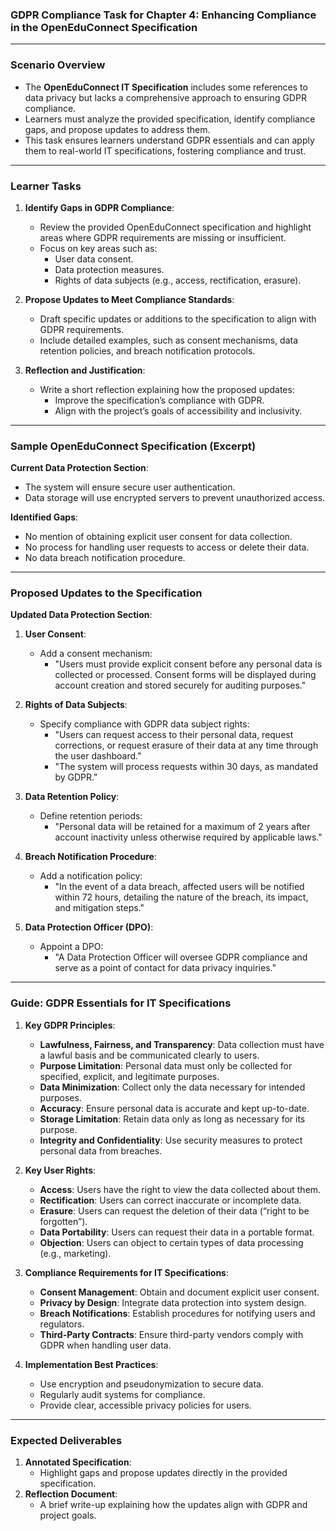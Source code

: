 ### GDPR Compliance Task for Chapter 4: Enhancing Compliance in the OpenEduConnect Specification

---

### **Scenario Overview**
* The **OpenEduConnect IT Specification** includes some references to data privacy but lacks a comprehensive approach to ensuring GDPR compliance. 
* Learners must analyze the provided specification, identify compliance gaps, and propose updates to address them.
* This task ensures learners understand GDPR essentials and can apply them to real-world IT specifications, fostering compliance and trust.

---

### **Learner Tasks**
1. **Identify Gaps in GDPR Compliance**:
   - Review the provided OpenEduConnect specification and highlight areas where GDPR requirements are missing or insufficient.
   - Focus on key areas such as:
     - User data consent.
     - Data protection measures.
     - Rights of data subjects (e.g., access, rectification, erasure).

2. **Propose Updates to Meet Compliance Standards**:
   - Draft specific updates or additions to the specification to align with GDPR requirements.
   - Include detailed examples, such as consent mechanisms, data retention policies, and breach notification protocols.

3. **Reflection and Justification**:
   - Write a short reflection explaining how the proposed updates:
     - Improve the specification’s compliance with GDPR.
     - Align with the project’s goals of accessibility and inclusivity.

---

### **Sample OpenEduConnect Specification (Excerpt)**

**Current Data Protection Section**:  
- The system will ensure secure user authentication.  
- Data storage will use encrypted servers to prevent unauthorized access.  

**Identified Gaps**:
- No mention of obtaining explicit user consent for data collection.
- No process for handling user requests to access or delete their data.
- No data breach notification procedure.

---

### **Proposed Updates to the Specification**

**Updated Data Protection Section**:  
1. **User Consent**:
   - Add a consent mechanism:
     - "Users must provide explicit consent before any personal data is collected or processed. Consent forms will be displayed during account creation and stored securely for auditing purposes."

2. **Rights of Data Subjects**:
   - Specify compliance with GDPR data subject rights:
     - "Users can request access to their personal data, request corrections, or request erasure of their data at any time through the user dashboard."
     - "The system will process requests within 30 days, as mandated by GDPR."

3. **Data Retention Policy**:
   - Define retention periods:
     - "Personal data will be retained for a maximum of 2 years after account inactivity unless otherwise required by applicable laws."

4. **Breach Notification Procedure**:
   - Add a notification policy:
     - "In the event of a data breach, affected users will be notified within 72 hours, detailing the nature of the breach, its impact, and mitigation steps."

5. **Data Protection Officer (DPO)**:
   - Appoint a DPO:
     - "A Data Protection Officer will oversee GDPR compliance and serve as a point of contact for data privacy inquiries."

---

### **Guide: GDPR Essentials for IT Specifications**

1. **Key GDPR Principles**:
   - **Lawfulness, Fairness, and Transparency**: Data collection must have a lawful basis and be communicated clearly to users.
   - **Purpose Limitation**: Personal data must only be collected for specified, explicit, and legitimate purposes.
   - **Data Minimization**: Collect only the data necessary for intended purposes.
   - **Accuracy**: Ensure personal data is accurate and kept up-to-date.
   - **Storage Limitation**: Retain data only as long as necessary for its purpose.
   - **Integrity and Confidentiality**: Use security measures to protect personal data from breaches.

2. **Key User Rights**:
   - **Access**: Users have the right to view the data collected about them.
   - **Rectification**: Users can correct inaccurate or incomplete data.
   - **Erasure**: Users can request the deletion of their data (“right to be forgotten”).
   - **Data Portability**: Users can request their data in a portable format.
   - **Objection**: Users can object to certain types of data processing (e.g., marketing).

3. **Compliance Requirements for IT Specifications**:
   - **Consent Management**: Obtain and document explicit user consent.
   - **Privacy by Design**: Integrate data protection into system design.
   - **Breach Notifications**: Establish procedures for notifying users and regulators.
   - **Third-Party Contracts**: Ensure third-party vendors comply with GDPR when handling user data.

4. **Implementation Best Practices**:
   - Use encryption and pseudonymization to secure data.
   - Regularly audit systems for compliance.
   - Provide clear, accessible privacy policies for users.

---

### **Expected Deliverables**
1. **Annotated Specification**:
   - Highlight gaps and propose updates directly in the provided specification.
2. **Reflection Document**:
   - A brief write-up explaining how the updates align with GDPR and project goals.
